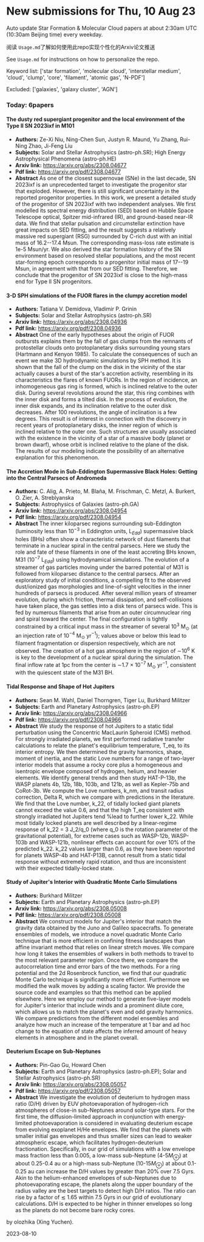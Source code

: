 # New submissions for Thu, 10 Aug 23
Auto update Star Formation & Molecular Cloud papers at about 2:30am UTC (10:30am Beijing time) every weekday.


阅读 `Usage.md`了解如何使用此repo实现个性化的Arxiv论文推送

See `Usage.md` for instructions on how to personalize the repo. 


Keyword list: ['star formation', 'molecular cloud', 'interstellar medium', 'cloud', 'clump', 'core', 'filament', 'atomic gas', 'N-PDF']


Excluded: ['galaxies', 'galaxy cluster', 'AGN']


### Today: 6papers 
#### The dusty red supergiant progenitor and the local environment of the  Type II SN 2023ixf in M101
 - **Authors:** Ze-Xi Niu, Ning-Chen Sun, Justyn R. Maund, Yu Zhang, Rui-Ning Zhao, Ji-Feng Liu
 - **Subjects:** Solar and Stellar Astrophysics (astro-ph.SR); High Energy Astrophysical Phenomena (astro-ph.HE)
 - **Arxiv link:** https://arxiv.org/abs/2308.04677
 - **Pdf link:** https://arxiv.org/pdf/2308.04677
 - **Abstract**
 As one of the closest supernovae (SNe) in the last decade, SN 2023ixf is an unprecedented target to investigate the progenitor star that exploded. However, there is still significant uncertainty in the reported progenitor properties. In this work, we present a detailed study of the progenitor of SN 2023ixf with two independent analyses. We first modelled its spectral energy distribution (SED) based on Hubble Space Telescope optical, Spitzer mid-infrared (IR), and ground-based near-IR data. We find that stellar pulsation and circumstellar extinction have great impacts on SED fitting, and the result suggests a relatively massive red supergiant (RSG) surrounded by C-rich dust with an initial mass of 16.2--17.4 Msun. The corresponding mass-loss rate estimate is 1e-5 Msun/yr. We also derived the star formation history of the SN environment based on resolved stellar populations, and the most recent star-forming epoch corresponds to a progenitor initial mass of 17--19 Msun, in agreement with that from our SED fitting. Therefore, we conclude that the progenitor of SN 2023ixf is close to the high-mass end for Type II SN progenitors.
#### 3-D SPH simulations of the FUOR flares in the clumpy accretion model
 - **Authors:** Tatiana V. Demidova, Vladimir P. Grinin
 - **Subjects:** Solar and Stellar Astrophysics (astro-ph.SR)
 - **Arxiv link:** https://arxiv.org/abs/2308.04936
 - **Pdf link:** https://arxiv.org/pdf/2308.04936
 - **Abstract**
 One of the early hypotheses about the origin of FUOR outbursts explains them by the fall of gas clumps from the remnants of protostellar clouds onto protoplanetary disks surrounding young stars (Hartmann and Kenyon 1985). To calculate the consequences of such an event we make 3D hydrodynamic simulations by SPH method. It is shown that the fall of the clump on the disk in the vicinity of the star actually causes a burst of the star's accretion activity, resembling in its characteristics the flares of known FUORs. In the region of incidence, an inhomogeneous gas ring is formed, which is inclined relative to the outer disk. During several revolutions around the star, this ring combines with the inner disk and forms a tilted disk. In the process of evolution, the inner disk expands, and its inclination relative to the outer disk decreases. After 100 revolutions, the angle of inclination is a few degrees. This result is of interest in connection with the discovery in recent years of protoplanetary disks, the inner region of which is inclined relative to the outer one. Such structures are usually associated with the existence in the vicinity of a star of a massive body (planet or brown dwarf), whose orbit is inclined relative to the plane of the disk. The results of our modeling indicate the possibility of an alternative explanation for this phenomenon.
#### The Accretion Mode in Sub-Eddington Supermassive Black Holes: Getting  into the Central Parsecs of Andromeda
 - **Authors:** C. Alig, A. Prieto, M. Blaña, M. Frischman, C. Metzl, A. Burkert, O. Zier, A. Streblyanska
 - **Subjects:** Astrophysics of Galaxies (astro-ph.GA)
 - **Arxiv link:** https://arxiv.org/abs/2308.04954
 - **Pdf link:** https://arxiv.org/pdf/2308.04954
 - **Abstract**
 The inner kiloparsec regions surrounding sub-Eddington (luminosity less than 10$^{-3}$ in Eddington units, L$_{Edd}$) supermassive black holes (BHs) often show a characteristic network of dust filaments that terminate in a nuclear spiral in the central parsecs. Here we study the role and fate of these filaments in one of the least accreting BHs known, M31 (10$^{-7}$ L$_{Edd}$) using hydrodynamical simulations. The evolution of a streamer of gas particles moving under the barred potential of M31 is followed from kiloparsec distance to the central parsecs. After an exploratory study of initial conditions, a compelling fit to the observed dust/ionized gas morphologies and line-of-sight velocities in the inner hundreds of parsecs is produced. After several million years of streamer evolution, during which friction, thermal dissipation, and self-collisions have taken place, the gas settles into a disk tens of parsecs wide. This is fed by numerous filaments that arise from an outer circumnuclear ring and spiral toward the center. The final configuration is tightly constrained by a critical input mass in the streamer of several 10$^3$ M$_{\odot}$ (at an injection rate of 10$^{-4}$ M$_{\odot}$ yr$^{-1}$); values above or below this lead to filament fragmentation or dispersion respectively, which are not observed. The creation of a hot gas atmosphere in the region of $\sim$10$^6$ K is key to the development of a nuclear spiral during the simulation. The final inflow rate at 1pc from the center is $\sim$1.7 $\times$ 10$^{-7}$ M$_{\odot}$ yr$^{-1}$, consistent with the quiescent state of the M31 BH.
#### Tidal Response and Shape of Hot Jupiters
 - **Authors:** Sean M. Wahl, Daniel Thorngren, Tiger Lu, Burkhard Militzer
 - **Subjects:** Earth and Planetary Astrophysics (astro-ph.EP)
 - **Arxiv link:** https://arxiv.org/abs/2308.04966
 - **Pdf link:** https://arxiv.org/pdf/2308.04966
 - **Abstract**
 We study the response of hot Jupiters to a static tidal perturbation using the Concentric MacLaurin Spheroid (CMS) method. For strongly irradiated planets, we first performed radiative transfer calculations to relate the planet's equilibrium temperature, T_eq, to its interior entropy. We then determined the gravity harmonics, shape, moment of inertia, and the static Love numbers for a range of two-layer interior models that assume a rocky core plus a homogeneous and isentropic envelope composed of hydrogen, helium, and heavier elements. We identify general trends and then study HAT-P-13b, the WASP planets 4b, 12b, 18b, 103b, and 121b, as well as Kepler-75b and CoRot-3b. We compute the Love numbers, k_nm, and transit radius correction, Delta R, which we compare with predictions in the literature. We find that the Love number, k_22, of tidally locked giant planets cannot exceed the value 0.6, and that the high T_eq consistent with strongly irradiated hot Jupiters tend %lead to further lower k_22. While most tidally locked planets are well described by a linear-regime response of k_22 = 3 J_2/q_0 (where q_0 is the rotation parameter of the gravitational potential), for extreme cases such as WASP-12b, WASP-103b and WASP-121b, nonlinear effects can account for over 10% of the predicted k_22. k_22 values larger than 0.6, as they have been reported for planets WASP-4b and HAT-P13B, cannot result from a static tidal response without extremely rapid rotation, and thus are inconsistent with their expected tidally-locked state.
#### Study of Jupiter's Interior with Quadratic Monte Carlo Simulations
 - **Authors:** Burkhard Militzer
 - **Subjects:** Earth and Planetary Astrophysics (astro-ph.EP)
 - **Arxiv link:** https://arxiv.org/abs/2308.05008
 - **Pdf link:** https://arxiv.org/pdf/2308.05008
 - **Abstract**
 We construct models for Jupiter's interior that match the gravity data obtained by the Juno and Galileo spacecrafts. To generate ensembles of models, we introduce a novel quadratic Monte Carlo technique that is more efficient in confining fitness landscapes than affine invariant method that relies on linear stretch moves. We compare how long it takes the ensembles of walkers in both methods to travel to the most relevant parameter region. Once there, we compare the autocorrelation time and error bars of the two methods. For a ring potential and the 2d Rosenbrock function, we find that our quadratic Monte Carlo technique is significantly more efficient. Furthermore we modified the walk moves by adding a scaling factor. We provide the source code and examples so that this method can be applied elsewhere. Here we employ our method to generate five-layer models for Jupiter's interior that include winds and a prominent dilute core, which allows us to match the planet's even and odd gravity harmonics. We compare predictions from the different model ensembles and analyze how much an increase of the temperature at 1 bar and ad hoc change to the equation of state affects the inferred amount of heavy elements in atmosphere and in the planet overall.
#### Deuterium Escape on Sub-Neptunes
 - **Authors:** Pin-Gao Gu, Howard Chen
 - **Subjects:** Earth and Planetary Astrophysics (astro-ph.EP); Solar and Stellar Astrophysics (astro-ph.SR)
 - **Arxiv link:** https://arxiv.org/abs/2308.05057
 - **Pdf link:** https://arxiv.org/pdf/2308.05057
 - **Abstract**
 We investigate the evolution of deuterium to hydrogen mass ratio (D/H) driven by EUV photoevaporation of hydrogen-rich atmospheres of close-in sub-Neptunes around solar-type stars. For the first time, the diffusion-limited approach in conjunction with energy-limited photoevaporation is considered in evaluating deuterium escape from evolving exoplanet H/He envelopes. We find that the planets with smaller initial gas envelopes and thus smaller sizes can lead to weaker atmospheric escape, which facilitates hydrogen-deuterium fractionation. Specifically, in our grid of simulations with a low envelope mass fraction less than 0.005, a low-mass sub-Neptune (4-$5M_\oplus$) at about 0.25-0.4 au or a high-mass sub-Neptune (10-$15M_\oplus$) at about 0.1-0.25 au can increase the D/H values by greater than 20% over 7.5 Gyrs. Akin to the helium-enhanced envelopes of sub-Neptunes due to photoevaporating escape, the planets along the upper boundary of the radius valley are the best targets to detect high D/H ratios. The ratio can rise by a factor of $\lesssim$ 1.65 within 7.5 Gyrs in our grid of evolutionary calculations. D/H is expected to be higher in thinner envelopes so long as the planets do not become bare rocky cores.


by olozhika (Xing Yuchen). 


2023-08-10
